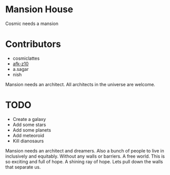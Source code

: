 # Mansion House

Cosmic needs a mansion

# Contributors
- cosmiclattes
- [afk-z10](https://github.com/afk-z10)
- a.sagar
- nish

Mansion needs an architect. All architects in the universe are welcome.

# TODO
- Create a galaxy
- Add some stars
- Add some planets
- Add meteoroid
- Kill dianosaurs

Mansion needs an architect and dreamers. Also a bunch of people to live in inclusively and equitably. Without any walls or barriers. A free world. This is so exciting and full of hope. A shining ray of hope. Lets pull down the walls that separate us.
